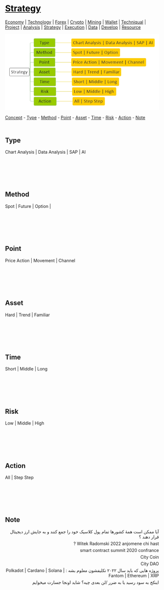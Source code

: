 <style>
.md0{padding-bottom: 150px;}
.md1{padding-bottom: 75px;}
.md2{padding-bottom: 50px;}
.md3{padding-bottom: 25px;}
.md4{padding-bottom: 5px;}
.md5{padding-bottom: 10px;}
.a{display: inline-block;width: 50px;background-color: white}
.b{display: inline-block;width: 150px;background-color: white}
.c{display: inline-block;width: 450px;background-color: white}
.d{display: inline-block;width: 400px;background-color: white}
.tbl1 td#header{background-color: D1ECCF}
.tbl1 tr#header{background-color: D1ECCF}
.red{color:#E74C3C}
.blue{color:#3498DB}
.green{color:#28B463}
table{border: 0px solid black;}
.child {display:inline-block;vertical-align: top;margin-right: 10px;}
</style>

# [<span style="color:black;">Strategy</span>](../index.md) 

[Economy](economy.md) |
[Technology](technology.md) |
[Forex](forex.md) |
[Crypto](crypto.md) |
[Mining](mining.md) |
[Wallet](wallet.md) |
[Techniqual](techniqual.md) |
[Project](project.md) |
[Analysis](analysis.md) |
[Strategy](strategy.md) |
[Execution](execution.md) |
[Data](data.md) |
[Develop](develop.md) |
[Resource](resource.md)

<div align="center"><img src="diagram/strategy.jpeg"></div>

<a href="#concept">Concept</a> -
<a href="#type">Type</a> -
<a href="#method">Method</a> -
<a href="#point">Point</a> -
<a href="#asset">Asset</a> -
<a href="#time">Time</a> -
<a href="#risk">Risk</a> -
<a href="#action">Action</a> -
<a href="#note">Note</a>



<!------------------------------------------------------------------- [ Type ]-->
<div class="md5"></div>

## Type

Chart Analysis | Data Analysis | SAP | AI


<!------------------------------------------------------------------- [ Method ]-->
<div class="md1"></div>

## Method

Spot | Future | Option | 

<!------------------------------------------------------------------- [ Point ]-->
<div class="md1"></div>

## Point

Price Action | Movement | Channel 

<!------------------------------------------------------------------- [ Asset ]-->
<div class="md1"></div>

## Asset

Hard | Trend | Familiar 

<!------------------------------------------------------------------- [ Time ]-->
<div class="md1"></div>

## Time

Short | Middle | Long

<!------------------------------------------------------------------- [ Risk ]-->
<div class="md1"></div>

## Risk

Low | Middle | High

<!------------------------------------------------------------------- [ Action ]-->
<div class="md1"></div>

## Action 

All | Step Step



<!------------------------------------------------------------------- [ Note ]-->
<div class="md1"></div>

## Note

<div class="" align="right" dir="rtl">
<div class="md4">آیا ممکن است همهٔ کشور‌ها تمام پول کلاسیک خود را جمع کنند و به جایش ارز دیجیتال قرار دهند ؟</div>
<div class="md4">Witek Radomski 2022 anjomene chi hast ?</div>
<div class="md4">smart contract summit 2020 confrance</div>
<div class="md4">City Coin</div>
<div class="md4">City DAO</div>
<div class="md4">پروژه هایی که باید سال ۲۰۲۲ تکلیفشون معلوم بشه : Polkadot | Cardano | Solana | Fantom | Ethereum | XRP</div>
<div class="md4">اینکخ به سود رسید یا به ضرر /لن بعدی چیه؟ شاید اونجا جسارت میخوایم</div>
<div class="md4"></div>
<div class="md4"></div>
</div>